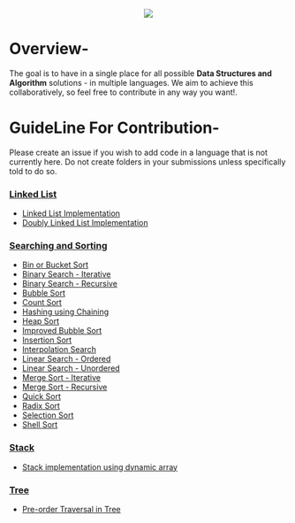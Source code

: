 <p align="center">
<img src="https://img.shields.io/badge/C-00599C?style=for-the-badge&logo=c&logoColor=orange">
</p>

# Overview-
The goal is to have in a single place for all possible **Data Structures and Algorithm** solutions - in multiple languages. We aim to achieve this collaboratively, so feel free to contribute in any way you want!.

# GuideLine For Contribution-
Please create an issue if you wish to add code in a language that is not currently here. Do not create folders in your submissions unless specifically told to do so.

### [Linked List](Linked_List/)
- [Linked List Implementation](Linked_List/Linked_List.c)
- [Doubly Linked List Implementation](Linked_List/Doubly_LinkedList.c)


### [Searching and Sorting](Searching_and_Sorting/)
- [Bin or Bucket Sort](Searching_and_Sorting/Bin_or_Bucket_Sort.c)
- [Binary Search - Iterative](Searching_and_Sorting/Binary_Search-Iterative.c)
- [Binary Search - Recursive](Searching_and_Sorting/Binary_Search-Recursive.c)
- [Bubble Sort](Searching_and_Sorting/Bubble_Sort.c)
- [Count Sort](Searching_and_Sorting/Count_Sort.c)
- [Hashing using Chaining](Searching_and_Sorting/Hashing-Chaining.c)
- [Heap Sort](Searching_and_Sorting/Heap_Sort.c)
- [Improved Bubble Sort](Searching_and_Sorting/Improved_Bubble_Sort.c)
- [Insertion Sort](Searching_and_Sorting/Insertion_Sort.c)
- [Interpolation Search](Searching_and_Sorting/Interpolation_Search.c)
- [Linear Search - Ordered](Searching_and_Sorting/Linear_Search-Ordered.c)
- [Linear Search - Unordered](Searching_and_Sorting/Linear_Search-Unordered.c)
- [Merge Sort - Iterative](Searching_and_Sorting/Merge_Sort-Iterative.c)
- [Merge Sort - Recursive](Searching_and_Sorting/Merge_Sort-Recursive.c)
- [Quick Sort](Searching_and_Sorting/Quick_Sort.c)
- [Radix Sort](Searching_and_Sorting/Radix_Sort.c)
- [Selection Sort](Searching_and_Sorting/Selection_Sort.c)
- [Shell Sort](Searching_and_Sorting/Shell_Sort.c)

### [Stack](Stack/)
- [Stack implementation using dynamic array](Stack/Stack_using_dynamic_array.c)

### [Tree](Tree/)
- [Pre-order Traversal in Tree](Tree/PreOrder-Traversal.c)


